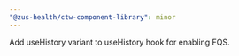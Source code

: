 ```yaml
---
"@zus-health/ctw-component-library": minor
---
```


Add useHistory variant to useHistory hook for enabling FQS.
